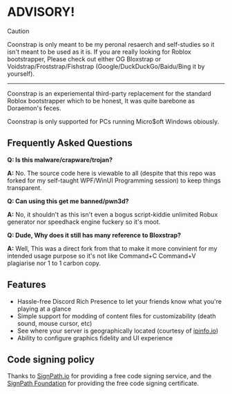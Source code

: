 <!--
<p align="center">
    <img src="https://github.com/bloxstraplabs/bloxstrap/raw/main/Images/Bloxstrap.png" width="380">
</p>
-->

# ADVISORY!

> [!CAUTION]
> Coonstrap is only meant to be my peronal resaerch and self-studies so it isn't meant to be used as it is. If you are really looking for Roblox bootstrapper, Please check out either OG Bloxstrap or Voidstrap/Froststrap/Fishstrap (Google/DuckDuckGo/Baidu/Bing it by yourself).

----

Coonstrap is an experiemental third-party replacement for the standard Roblox bootstrapper which to be honest, It was quite barebone as Doraemon's feces.

Coonstrap is only supported for PCs running Micro$oft Windows obiously.

## Frequently Asked Questions

**Q: Is this malware/crapware/trojan?**

**A:** No. The source code here is viewable to all (despite that this repo was forked for my self-taught WPF/WinUI Programming session) to keep things transparent.

**Q: Can using this get me banned/pwn3d?**

**A:** No, it shouldn't as this isn't even a bogus script-kiddie unlimited Robux generator nor speedhack engine fuckery so it's moot.

**Q: Dude, Why does it still has many reference to Bloxstrap?**

**A:** Well, This was a direct fork from that to make it more convinient for my intended usage purpose so it's not like Command+C Command+V plagiarise nor 1 to 1 carbon copy.

## Features

- Hassle-free Discord Rich Presence to let your friends know what you're playing at a glance
- Simple support for modding of content files for customizability (death sound, mouse cursor, etc)
- See where your server is geographically located (courtesy of [ipinfo.io](https://ipinfo.io))
- Ability to configure graphics fidelity and UI experience

## Code signing policy

Thanks to [SignPath.io](https://signpath.io/) for providing a free code signing service, and the [SignPath Foundation](https://signpath.org/) for providing the free code signing certificate.
